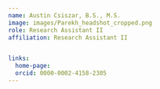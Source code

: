 ```yaml
---
name: Austin Csiszar, B.S., M.S.
image: images/Parekh_headshot_cropped.png
role: Research Assistant II
affiliation: Research Assistant II


links:
  home-page: 
  orcid: 0000-0002-4158-2305
---
```

